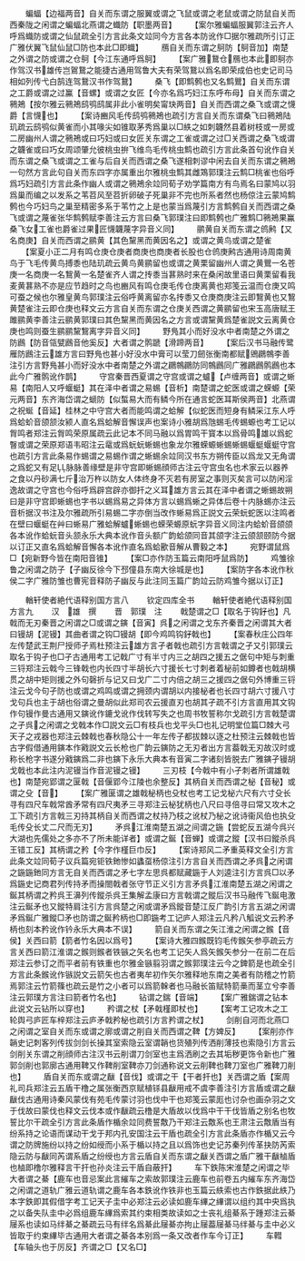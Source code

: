 <!-- { "loadSidebar": true } -->
　　蝙蝠【边福两音】自关而东谓之服翼或谓之飞鼠或谓之老鼠或谓之防鼠自关而西秦陇之闲谓之蝙蝠北燕谓之蟙防【职墨两音】
　　【案尔雅蝙蝠服翼郭注云齐人呼爲蟙防或谓之仙鼠疏全引方言此条文竝同今方言各本防讹作□据尔雅疏所引订正广雅伏翼飞鼠仙鼠□防也本此□即蟙】
　　鴈自关而东谓之鴚防【鴚音加】南楚之外谓之防或谓之仓鴚【今江东通呼爲鴚】
　　【案广雅鵞仓鴈也本此即鴚亦作驾汉书雄传岂鴐鵞之能捷古通用驾鲁大夫有荣驾鵞以爲名即荣成伯也史记司马相如列传弋白鹄连驾鵞汉书作驾鵞】
　　桑飞【即鹪鹩也又名鹪鸎】自关而东谓之工爵或谓之过鸁【音螺】或谓之女匠【今亦名爲巧妇江东呼布母】自关而东谓之鸋鴂【按尔雅云鸋鴂鸱鸮鸱属非此小雀明矣甯玦两音】自关而西谓之桑飞或谓之懱爵【言懱也】
　　【案诗豳风毛传鸱鸮鸋鴂也疏引方言自关而东谓桑飞曰鸋鴂陆玑疏云鸱鸮似黄雀而小其喙尖如锥取茅秀爲巢以□紩之如刺韤然县着树枝或一房或二房幽州人谓之鸋鴂或曰巧妇或曰女匠关东谓之工雀或谓之过□关西谓之桑飞或谓之韤雀或曰巧女周颂肇允彼桃虫拚飞维鸟毛传桃虫鹪也疏引方言此条首句讹作自关而东谓之桑飞或谓之工雀与后自关而西谓之桑飞遂相刺谬中闲去自关而东谓之鸋鴂一句然方言此句自关而东四字亦属重出尔雅桃虫鹪其雌鴱郭璞注云鹪□桃雀也俗呼爲巧妇疏引方言此条作幽人或谓之鸋鴂余竝同荀子劝学篇南方有鸟焉名曰蒙鸠以羽爲巢而编之以发系之苇苕风至苕折卵破子死巢非不完也所系者然也杨倞注云蒙鸠鹪鹩也今巧妇鸟之巢至精密多系于苇竹之上是也蒙当爲蔑引方言鹪鹩自关而西谓之桑飞或谓之蔑雀张华鹪鹩赋李善注云方言曰桑飞郭璞注曰即鹪鹩也广雅鹪□鸋鴂果鸁桑飞女工雀也爵雀过果匠懱韤蔑字异音义同】
　　鹂黄自关而东谓之鸧鹒【又名商庚】自关而西谓之鹂黄【其色黧黑而黄因名之】或谓之黄鸟或谓之楚雀
　　【案夏小正二月有鸣仓庚仓庚者商庚也商庚者长股也仓鸧庚鹒古通用诗周南黄鸟于飞毛传黄鸟搏黍也陆玑疏云黄鸟黄鹂留也或谓之黄栗留幽州人谓之黄鸎一名苍庚一名商庚一名鵹黄一名楚雀齐人谓之抟黍当葚熟时来在桑闲故里语曰黄栗留看我麦黄葚熟不亦是应节趋时之鸟也豳风有鸣仓庚毛传仓庚离黄也郑笺云温而仓庚又鸣可蚕之候也尔雅皇黄鸟郭璞注云俗呼黄离留亦名抟黍又仓庚商庚注云即鵹黄也又鵹黄楚雀注云即仓庚也释文云方言自关而东谓之仓庚关西谓之黄鹂留也宋玉高唐赋王雎鹂黄李善注云鹂黄郭璞曰其色黧黑而黄因名之方言或谓黧黄爲楚雀説文云离黄仓庚也鸣则蚕生鹂鹂黧鵹离字异音义同】
　　野鳬其小而好没水中者南楚之外谓之防鷉【防音瓴甓鷉音他奚反】大者谓之鹘蹏【滑蹄两音】
　　【案后汉书马融传鹭雁防鷉注云雄方言曰野鳬也甚小好没水中膏可以莹刀劒张衡南都赋鶂鸊鶙李善注引方言野鳬甚小而好没水中者南楚之外谓之鸊鶙鸊防同鶙鷉同广雅鸊鷉鹘鷉也本此今广雅鹘讹作鹊】
　　守宫秦晋西夏谓之守宫或谓之蠦【卢缠两音】或谓之蜥易【南阳人又呼蝘蜓】其在泽中者谓之易蜴【音析】南楚谓之蛇医或谓之蝾螈【荣元两音】东齐海岱谓之螔防【似蜤易大而有鳞今所在通言蛇医耳斯侯两音】北燕谓之祝蜒【音延】桂林之中守宫大者而能鸣谓之蛤解【似蛇医而短身有鳞采江东人呼爲蛤蚧音颌颔汝颍人直名爲蛤解音懈误声也案诗小雅胡爲虺蜴毛传蜴螈也考工记以胷鸣者郑注云胷鸣荣原属疏云此记本不同马融以爲胃鸣干寳本以爲骨鸣雄以爲蛇瞖或谓之荣原郑语韦昭注云鼋或爲蚖蚖蜥蜴也象龙尔雅蝾螈蜥蜴蜥蜴蝘蜓蝘蜓守宫也疏引方言此条易作蜴谓之易蜴作谓之蜥蜴余竝同汉书东方朔传臣以爲龙又无角谓之爲蛇又有足脉脉善缘壁是非守宫即蜥蜴顔师古注云守宫虫名也术家云以器养之食以丹砂满七斤治万杵以防女人体终身不灭若有房室之事则灭矣言可以防闲淫逸故谓之守宫也今俗呼爲辟宫辟亦御扞之义耳雄方言云其在泽中者谓之蜥蜴故朔曰是非守宫即蜥蜴也字书以蜴爲易之异体方言以蜴爲蜥之异体后卷十内脉蜴亦注云音析据汉书注及尔雅疏所引易蜴二字亦倒当改作蜥易爲正説文云荣蚖蛇医以注鸣者在壁曰蝘蜓在艸曰蜥易广雅蛤解蠦蜥蜴也蝾荣螈原蚖字异音义同注内蛤蚧音颌颌各本讹作蛤蚖音头颔永乐大典本讹作音头额广韵蛤颌同音其颌字注云颌颔颐防今据以订正又直名爲蛤解音懈各本讹作直名爲蛤歠音解从曹毅之本】
　　宛野谓鼠爲□【宛新野今皆在南阳音锥】
　　【案□亦作防玉篇云南阳呼鼠爲防】
　　鸡雏徐鲁之闲谓之防子【子幽反徐今下邳僮县东南大徐城是也】
　　【案防字各本讹作秋侯二字广雅防雏也曹宪音释防子幽反与此注同玉篇广韵竝云防鸡雏今据以订正】












　　輶轩使者絶代语释别国方言八
　　钦定四库全书
　　輶轩使者絶代语释别国方言九
　　汉　雄　撰
　　晋　郭璞　注
　　戟楚谓之□【取名于钩釨也】凡戟而无刃秦晋之闲谓之□或谓之鏔【音寅】呉之闲谓之戈东齐秦晋之闲谓其大者曰镘胡【泥镘】其曲者谓之钩□镘胡【即今鸡鸣钩釨戟也】
　　【案春秋庄公四年左传楚武王荆尸授师孑焉杜预注云雄方言孑者戟也疏引方言戟谓之孑又引郭璞云取名于钩孑也□孑古通用考工记戟广寸有半寸内三之胡四之援五之倨句中矩与刺重三锊郑注云戟今三锋戟也内长四寸半胡长六寸援长七寸刺者着柲前如鐏者也戟胡横贯之胡中矩则援之外句磬折与记又曰戈广二寸内倍之胡三之援四之倨句外博重三锊注云戈今句孑防也或谓之鸡鸣或谓之拥颈内谓胡以内接柲者也长四寸胡六寸援八寸戈句兵也主于胡也俗谓之曼胡似此郑司农云援直刃也胡其孑疏不引方言直用其文钩作句镘作曼古通用又鏔讹作鏕戈讹作伐转写失之也周书牧誓称尔戈疏引方言戟楚谓之孑呉之闲谓之戈戟本作□説文云□有枝兵也戈平头□也礼记明堂位篇□棘大弓天子之戎器也郑注云棘戟也春秋隐公十一年左传子都拔棘以逐之杜预注云棘戟也皆古字假借通用鏔本作戭説文云长枪也广韵云鏔防之无刃者出方言葢戟无刃故汉时或称长枪字书遂分戭鏔爲二非也鏔下永乐大典本有音寅二字诸刻皆脱去广雅鏔孑镘胡戈戟也本此注内泥镘当作音泥镘之镘】
　　三刃枝【今戟中有小孑刺者所谓雄戟也】南楚宛郢谓之匽戟【音偃郢今江陵也余整反】其柄自关而西谓之柲【音秘】或谓之殳【音】
　　【案广雅匽谓之雄戟柲柄也殳杖也考工记戈柲六尺有六寸殳长寻有四尺车戟常酋矛常有四尺夷矛三寻郑注云柲犹柄也八尺曰寻倍寻曰常又攻木之工下疏引方言戟三刃持其柄自关而西谓之杖持乃枝之讹杖乃柲之讹诗衞风伯也执殳毛传殳长丈二尺而无刃】
　　矛呉江淮南楚五湖之间谓之鍦【尝蛇反五湖今呉兴大湖也先儒处之多亦不了所未能详者】或谓之鋋【音蝉】或谓之鏦【汉书曰鏦杀呉王错工反】其柄谓之矜【今字作槿巨巾反】
　　【案诗郑风二矛重英释文全引方言此条文竝同荀子议兵篇宛钜铁釶惨如蠭虿杨倞注引方言自关而西谓之矛呉之闲谓之鍦鍦釶同方言无自关而西谓之矛七字左思呉都赋藏鍦于人刘逵注引方言呉□以矛爲鍦史记商君列传持矛而操閤戟者张守节正义引方言矛呉江淮南楚五湖之闲谓之鋋其柄谓之矜呉王濞列传鏦杀呉王集解孟康曰方言戟谓之鏦后汉书马融传飞鋋电激注云鋋矛也又鏦特肩注引方言呉楚之闲或谓矛爲鏦音楚江反广韵引方言五湖之闲谓矛爲鋋广雅鏦□矛也防谓之鋋矜柄也□即鍦考工记庐人郑注云凡矜八觚说文云矜矛柄也刻本矜讹作钤永乐大典本不误】
　　箭自关而东谓之矢江淮之闲谓之鍭【音侯】关西曰箭【箭者竹名因以爲号】
　　【案诗大雅四鍭既钧毛传鍭矢参亭疏云方言关西曰箭江淮谓之鍭则鍭者铁镞之矢名也考工记矢人爲矢鍭矢参分一在前二在后郑注云参订之而平者前有铁重也尔雅金镞翦羽谓之鍭郭璞注云今之錍箭是也疏全引方言此条鍭讹作镞説文云箭矢也古者夷牟初作矢尔雅释地东南之美者有防稽之竹箭焉郭注云竹箭篠也疏云是竹之小者可以爲箭榦者也马融长笛赋特箭槀而茎立兮李善注云郭璞方言注曰箭者竹名也】
　　钻谓之鍴【音端】
　　【案广雅鍴谓之钻本此说文云钻所以穿也】
　　矜谓之杖【矛戟槿即杖也】
　　【案考工记攻木之工轮舆弓庐匠车梓郑注云庐矛戟矜柲也疏引方言矜谓之杖】
　　剑削自河而北燕□之闲谓之室自关而东或谓之廓或谓之削自关而西谓之鞞【方婢反】
　　【案削亦作韒史记刺客列传拔剑剑长操其室索隐云室谓韒也货殖列传洒削薄技也索隐引方言云剑削关东谓之削顔师古注汉书云削谓刀剑室也主爲洒刷之去其垢秽更饰令新也广雅郭剑削也郭廓古通用鞞又作鞞削室鞞亦刀剑通称说文云削鞞也鞞刀室也广雅鞞刀削也】
　　盾自关而东或谓之瞂【音伐】或谓之干【干者扞也】关西谓之盾【案周礼司兵郑注云五盾干橹之属张衡西京赋植铩县瞂用戒不虞李善注引方言盾或谓之瞂瞂伐古通用诗秦风蒙伐有苑毛传蒙讨羽也伐中干也郑笺云蒙厖也讨杂也画杂羽之文于伐故曰蒙伐也释文云伐本或作瞂疏云橹是大盾故以伐爲中干干伐皆盾之别名也牧誓比尔干疏全引方言此条盾作楯余竝同费誓敿乃干郑注云敿系也王肃注云敿盾当有纷系持之论语而谋动干戈于邦内孔安国注云干盾也疏全引方言此条盾亦作楯又云今谓之防牌施纷以持之纷如绶而小系于楯以持之且以爲饰也史记苏秦列传革抉防芮索隐云防与瞂同芮谓系盾之纷绶也方言云盾自关而东谓之瞂关西谓之盾广雅干瞂樐盾也樐即橹尔雅释言干扞也孙炎注云干盾自蔽扞】
　　车下鉄陈宋淮楚之闲谓之毕大者谓之綦【鹿车也音忌案此言繀车之索故郭璞注云鹿车也前卷五内繀车东齐海岱之闲谓之道轨广雅云道轨谓之鹿车各本鉄讹作铁非也玉篇云紩索也古作鉄据此紩乃本字鉄即其假借字考工记天子圭中必郑注云必读如鹿车縪之縪谓以组约其中央爲执之以备失队圭中必爲组鹿车縪爲索其约束相类故读如之士丧礼组綦系于踵郑注云綦屦系也读如马绊綦之綦疏云马有绊名爲綦此屦綦亦拘止屦葢屦綦马绊綦与圭中必义皆取于约束縪毕古通用大者谓之綦各本别爲一条又改者作车今订正】
　　车轊【车轴头也于厉反】齐谓之□【又名□】
